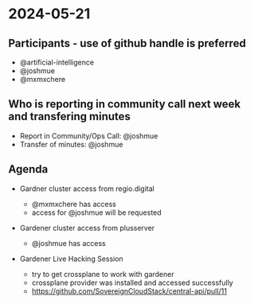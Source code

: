# 2024-05-21

## Participants - use of github handle is preferred

- @artificial-intelligence
- @joshmue
- @mxmxchere

## Who is reporting in community call next week and transfering minutes

- Report in Community/Ops Call: @joshmue
- Transfer of minutes: @joshmue

## Agenda

* Gardner cluster access from regio.digital
    * @mxmxchere has access
    * access for @joshmue will be requested

* Gardener cluster access from plusserver
    * @joshmue has access

* Gardener Live Hacking Session
    * try to get crossplane to work with gardener
    * crossplane provider was installed and accessed successfully
    * https://github.com/SovereignCloudStack/central-api/pull/11
